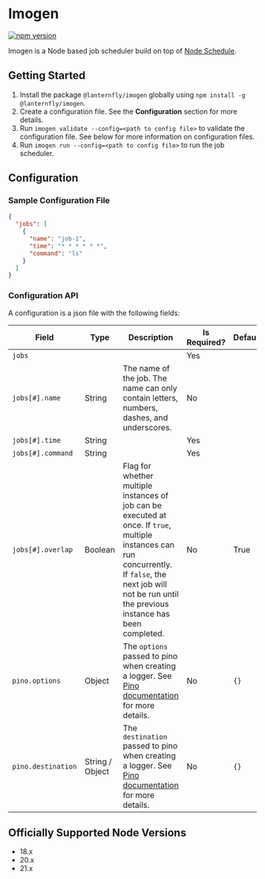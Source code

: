 # Imogen

[![npm version](https://img.shields.io/npm/v/@lanternfly/imogen.svg?style=flat)](https://www.npmjs.com/package/@lanternfly/imogen)

Imogen is a Node based job scheduler build on top of [Node Schedule](https://www.npmjs.com/package/node-schedule).

## Getting Started

1. Install the package `@lanternfly/imogen` globally using `npm install -g @lanternfly/imogen`.
2. Create a configuration file. See the **Configuration** section for more details.
3. Run `imogen validate --config=<path to config file>` to validate the configuration file. See below for more information on configuration files.
4. Run `imogen run --config=<path to config file>` to run the job scheduler.

## Configuration

### Sample Configuration File

```json
{
  "jobs": [
    {
      "name": "job-1",
      "time": "* * * * * *",
      "command": "ls"
    }
  ]
}
```

### Configuration API

A configuration is a json file with the following fields:

| Field                | Type            | Description                                                                                                                                                                                                       | Is Required? | Default   |
|----------------------|-----------------|-------------------------------------------------------------------------------------------------------------------------------------------------------------------------------------------------------------------|--------------|-----------|
| `jobs`               |                 |                                                                                                                                                                                                                   | Yes          |           |
| `jobs[#].name`       | String          | The name of the job. The name can only contain letters, numbers, dashes, and underscores.                                                                                                                                                                                                                   | No           |           |
| `jobs[#].time`       | String          |                                                                                                                                                                                                                   | Yes          |           |
| `jobs[#].command`    | String          |                                                                                                                                                                                                                   | Yes          |           |
| `jobs[#].overlap`    | Boolean         | Flag for whether multiple instances of job can be executed at once. If `true`, multiple instances can run concurrently. If `false`, the next job will not be run until the previous instance has been completed.  | No           | True      |
| `pino.options`       | Object          | The `options` passed to pino when creating a logger. See [Pino documentation](https://github.com/pinojs/pino/blob/master/docs/api.md#options-object) for more details.                                            | No           | `{}`      |
| `pino.destination`   | String / Object | The `destination` passed to pino when creating a logger. See [Pino documentation](https://github.com/pinojs/pino/blob/master/docs/api.md#destination-sonicboom--writablestream--string--object) for more details. | No           | `{}`      |

## Officially Supported Node Versions

- 18.x
- 20.x
- 21.x